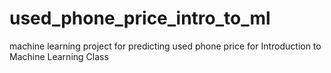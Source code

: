 # used_phone_price_intro_to_ml
machine learning project for predicting used phone price for Introduction to Machine Learning Class

